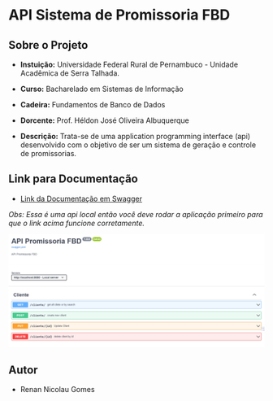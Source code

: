 # **API Sistema de Promissoria FBD**

## Sobre o Projeto
* **Instuição:** Universidade Federal Rural de Pernambuco - Unidade Acadêmica de Serra Talhada.

* **Curso:** Bacharelado em Sistemas de Informação

* **Cadeira:** Fundamentos de Banco de Dados

* **Dorcente:** Prof. Héldon José Oliveira Albuquerque

* **Descrição:** Trata-se de uma application programming interface (api) desenvolvido com o objetivo de ser um sistema de geração e controle de promissorias.

## Link para Documentação 
* [Link da Documentação em Swagger](http://localhost:8080/documentation/)

*<p>Obs: Essa é uma api local então você deve rodar a aplicação primeiro para que  o link acima funcione corretamente.</p>*

![Alt](image\image_swagger.png)

## Autor
* Renan Nicolau Gomes

